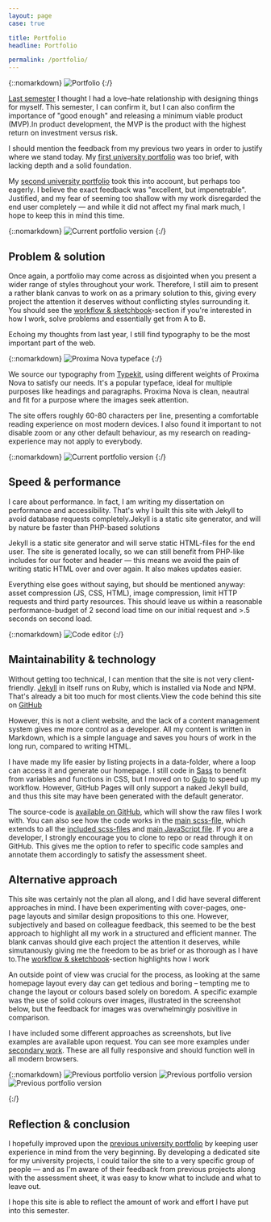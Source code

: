 ```yaml
---
layout: page
case: true

title: Portfolio
headline: Portfolio

permalink: /portfolio/
---
```


{::nomarkdown}
<img src="../img/portfolio/img1.jpg" alt="Portfolio" class="fade wait">
{:/}

<div class="div"></div>

<p class="lead pull"><a href="http://magnusskare.science/uni-website/" target="_blank">Last semester</a> I thought I had a love&ndash;hate relationship with designing things for myself. This semester, I can confirm it, but I can also confirm the importance of "good enough" and releasing a minimum viable product (MVP).<span>In product development, the MVP is the product with the highest return on investment versus risk.</span></p>

I should mention the feedback from my previous two years in order to justify where we stand today. My <a href="https://magnuss.carbonmade.com/" target="_blank">first university portfolio</a> was too brief, with lacking depth and a solid foundation.

My <a href="http://magnusskare.science/uni/" target="_blank">second university portfolio</a> took this into account, but perhaps too eagerly. I believe the exact feedback was "excellent, but impenetrable". Justified, and my fear of seeming too shallow with my work disregarded the end user completely &mdash; and while it did not affect my final mark much, I hope to keep this in mind this time.

<div class="div"></div>

{::nomarkdown}
<img class="browser tall" src="../img/portfolio/show.png" alt="Current portfolio version">
{:/}

<div class="div"></div>

## Problem & solution

Once again, a portfolio may come across as disjointed when you present a wider range of styles throughout your work. Therefore, I still aim to present a rather blank canvas to work on as a primary solution to this, giving every project the attention it deserves without conflicting styles surrounding it. You should see the <a href="/workflow-and-sketchbook">workflow & sketchbook</a>-section if you're interested in how I work, solve problems and essentially get from A to B.

Echoing my thoughts from last year, I still find typography to be the most important part of the web.

<div class="div"></div>

{::nomarkdown}
<img src="../img/portfolio/img2.png" alt="Proxima Nova typeface" class="entry">
{:/}

<div class="div"></div>

We source our typography from <a href="http://typekit.com" target="_blank">Typekit</a>, using different weights of Proxima Nova to satisfy our needs. It's a popular typeface, ideal for multiple purposes like headings and paragraphs. Proxima Nova is clean, neautral and fit for a purpose where the images seek attention.

The site offers roughly 60-80 characters per line, presenting a comfortable reading experience on most modern devices. I also found it important to not disable zoom or any other default behaviour, as my research on reading-experience may not apply to everybody.

<div class="div"></div>

{::nomarkdown}
<img class="browser" src="../img/portfolio/11.png" alt="Current portfolio version">
{:/}

<div class="div"></div>

## Speed & performance

<p class="pull">I care about performance. In fact, I am writing my dissertation on performance and accessibility. That's why I built this site with Jekyll to avoid database requests completely.<span>Jekyll is a static site generator, and will by nature be faster than PHP-based solutions</span></p>

Jekyll is a static site generator and will serve static HTML-files for the end user. The site is generated locally, so we can still benefit from PHP-like includes for our footer and header &mdash; this means we avoid the pain of writing static HTML over and over again. It also makes updates easier.

Everything else goes without saying, but should be mentioned anyway: asset compression (JS, CSS, HTML), image compression, limit HTTP requests and third party resources. This should leave us within a reasonable performance-budget of 2 second load time on our initial request and >.5 seconds on second load.

<div class="div"></div>

{::nomarkdown}
<img src="../img/portfolio/code.png" alt="Code editor">
{:/}

<div class="div"></div>

## Maintainability & technology

<p class="pull">Without getting too technical, I can mention that the site is not very client-friendly. <a href="http://jekyllrb.com/" target="_blank">Jekyll</a> in itself runs on Ruby, which is installed via Node and NPM. That's already a bit too much for most clients.<span>View the code behind this site on <a href="https://github.com/partcoffee/uni" target="_blank">GitHub</a></span></p>

However, this is not a client website, and the lack of a content management system gives me more control as a developer. All my content is written in Markdown, which is a simple language and saves you hours of work in the long run, compared to writing HTML.

I have made my life easier by listing projects in a data-folder, where a loop can access it and generate our homepage. I still code in <a href="http://sass-lang.com/" target="_blank">Sass</a> to benefit from variables and functions in CSS, but I moved on to <a href="http://gulpjs.com/" target="_blank">Gulp</a> to speed up my workflow. However, GitHub Pages will only support a naked Jekyll build, and thus this site may have been generated with the default generator.

The source-code is <a href="https://github.com/partcoffee/uni" target="_blank">available on GitHub</a>, which will show the raw files I work with. You can also see how the code works in the <a href="https://github.com/partcoffee/uni/blob/master/css/main.scss" target="_blank">main scss-file</a>, which extends to all the <a href="https://github.com/partcoffee/uni/tree/master/_sass" target="_blank">included scss-files</a> and <a href="https://github.com/partcoffee/uni/blob/master/js/main.js" target="_blank">main JavaScript file</a>. If you are a developer, I strongly encourage you to clone to repo or read through it on GitHub. This gives me the option to refer to specific code samples and annotate them accordingly to satisfy the assessment sheet.


<div class="div"></div>

## Alternative approach

<p class="pull">This site was certainly not the plan all along, and I did have several different approaches in mind. I have been experimenting with cover-pages, one-page layouts and similar design propositions to this one. However, subjectively and based on colleague feedback, this seemed to be the best approach to highlight all my work in a structured and efficient manner. The blank canvas should give each project the attention it deserves, while simutanously giving me the freedom to be as brief or as thorough as I have to.<span>The <a href="/workflow-and-sketchbook">workflow & sketchbook</a>-section highlights how I work</span></p>

An outside point of view was crucial for the process, as looking at the same homepage layout every day can get tedious and boring – tempting me to change the layout or colours based solely on boredom. A specific example was the use of solid colours over images, illustrated in the screenshot below, but the feedback for images was overwhelmingly posivitive in comparison.

I have included some different approaches as screenshots, but live examples are available upon request. You can see more examples under <a href="/secondary">secondary work</a>. These are all fully responsive and should function well in all modern browsers.

<div class="div"></div>

{::nomarkdown}
<img src="../img/portfolio/colour.png" alt="Previous portfolio version" class="free-height browser">
<img src="../img/portfolio/5.png" alt="Previous portfolio version">
<img src="../img/portfolio/6.png" alt="Previous portfolio version">
<!-- <img class="browser" src="../img/portfolio/1.png" alt="Previous portfolio version"> -->
<!-- <img src="../img/portfolio/9.png" alt="Current portfolio version"> -->
{:/}

<div class="div"></div>

## Reflection & conclusion

I hopefully improved upon the <a href="http://magnusskare.science/uni/" target="_blank">previous university portfolio</a> by keeping user experience in mind from the very beginning. By developing a dedicated site for my university projects, I could tailor the site to a very specific group of people &mdash; and as I'm aware of their feedback from previous projects along with the assessment sheet, it was easy to know what to include and what to leave out.

I hope this site is able to reflect the amount of work and effort I have put into this semester.

<div class="div"></div>











